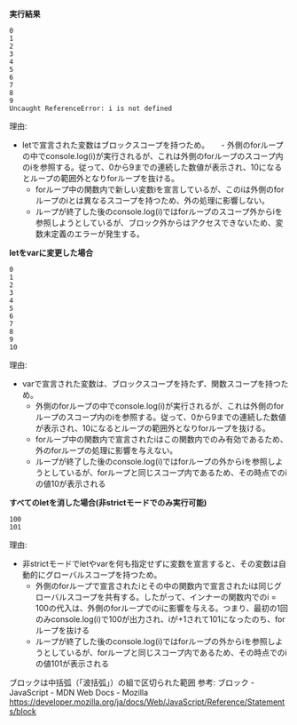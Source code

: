 **実行結果**

```
0
1
2
3
4
5
6
7
8
9
Uncaught ReferenceError: i is not defined
```

理由: 
- letで宣言された変数はブロックスコープを持つため。
　 - 外側のforループの中でconsole.log(i)が実行されるが、これは外側のforループのスコープ内のiを参照する。従って、0から9までの連続した数値が表示され、10になるとループの範囲外となりforループを抜ける。
  - forループ中の関数内で新しい変数iを宣言しているが、このiは外側のforループのiとは異なるスコープを持つため、外の処理に影響しない。
  - ループが終了した後のconsole.log(i)ではforループのスコープ外からiを参照しようとしているが、ブロック外からはアクセスできないため、変数未定義のエラーが発生する。


**letをvarに変更した場合**

```
0
1
2
3
4
5
6
7
8
9
10
```

理由:
- varで宣言された変数は、ブロックスコープを持たず、関数スコープを持つため。
  - 外側のforループの中でconsole.log(i)が実行されるが、これは外側のforループのスコープ内のiを参照する。従って、0から9までの連続した数値が表示され、10になるとループの範囲外となりforループを抜ける。
  - forループ中の関数内で宣言されたiはこの関数内でのみ有効であるため、外のforループの処理に影響を与えない。
  - ループが終了した後のconsole.log(i)ではforループの外からiを参照しようとしているが、forループと同じスコープ内であるため、その時点でのiの値10が表示される


**すべてのletを消した場合(非strictモードでのみ実行可能)**

```
100
101
```

理由:
- 非strictモードでletやvarを何も指定せずに変数を宣言すると、その変数は自動的にグローバルスコープを持つため。
  - 外側のforループで宣言されたiとその中の関数内で宣言されたiは同じグローバルスコープを共有する。したがって、インナーの関数内でのi = 100の代入は、外側のforループでのiに影響を与える。つまり、最初の1回のみconsole.log(i)で100が出力され、iが+1されて101になったのち、forループを抜ける
  - ループが終了した後のconsole.log(i)ではforループの外からiを参照しようとしているが、forループと同じスコープ内であるため、その時点でのiの値101が表示される


ブロックは中括弧（「波括弧」）の組で区切られた範囲
参考:
ブロック - JavaScript - MDN Web Docs - Mozilla
https://developer.mozilla.org/ja/docs/Web/JavaScript/Reference/Statements/block